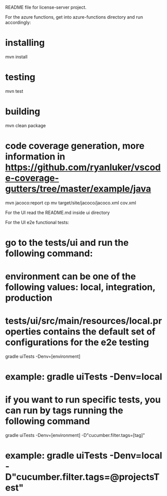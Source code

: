 README file for license-server project.

For the azure functions, get into azure-functions directory and run accordingly:
# installing
mvn install
# testing
mvn test
# building
mvn clean package
# code coverage generation, more information in https://github.com/ryanluker/vscode-coverage-gutters/tree/master/example/java
mvn jacoco:report
cp mv target/site/jacoco/jacoco.xml cov.xml

For the UI read the README.md inside ui directory

For the UI e2e functional tests:
# go to the tests/ui and run the following command:
# environment can be one of the following values: local, integration, production
# tests/ui/src/main/resources/local.properties contains the default set of configurations for the e2e testing
gradle uiTests -Denv=[environment]
# example: gradle uiTests -Denv=local
# if you want to run specific tests, you can run by tags running the following command
gradle uiTests -Denv=[environment] -D"cucumber.filter.tags=[tag]"
# example: gradle uiTests -Denv=local -D"cucumber.filter.tags=@projectsTest"

